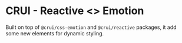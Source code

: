 # CRUI - Reactive <> Emotion

Built on top of `@crui/css-emotion` and `@crui/reactive` packages, it add some new elements for dynamic styling.